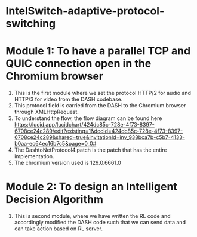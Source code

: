 # IntelSwitch-adaptive-protocol-switching
# Module 1: To have a parallel TCP and QUIC connection open in the Chromium browser
1. This is the first module where we set the protocol HTTP/2 for audio and HTTP/3 for video from the DASH codebase.
2. This protocol field is carried from the DASH to the Chromium browser through XMLHttpRequest.
3. To understand the flow, the flow diagram can be found here https://lucid.app/lucidchart/424dc85c-728e-4f73-8397-6708ce24c289/edit?existing=1&docId=424dc85c-728e-4f73-8397-6708ce24c289&shared=true&invitationId=inv_938bca7b-c5b7-4133-b0aa-ec64ec16b7c5&page=0_0#
4. The DashtoNetProtocol4.patch is the patch that has the entire implementation.
5. The chromium version used is 129.0.6661.0 

# Module 2: To design an Intelligent Decision Algorithm
1. This is second module, where we have written the RL code and accordingly modified the DASH code such that we can send data and can take action based on RL server.
